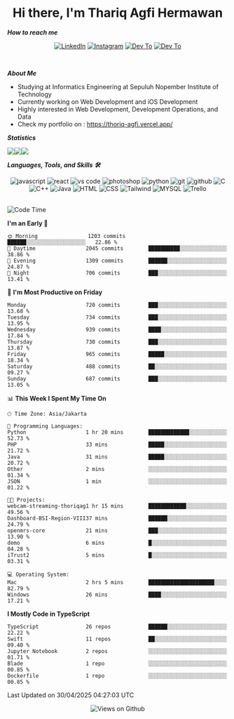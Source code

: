 <div align="center">
  <h1>Hi there, I'm Thariq Agfi Hermawan</h1>
</div>


***How to reach me***
<p align='center'>
   <a href="https://www.linkedin.com/in/thariqagfihermawan" target="_blank"><img src="https://img.shields.io/badge/LinkedIn-0077B5?style=for-the-badge&logo=linkedin&logoColor=white" alt="LinkedIn"></a>
   <a href="https://www.instagram.com/thoriqagfi" target="_blank"><img src="https://img.shields.io/badge/Instagram-E4405F?style=for-the-badge&logo=instagram&logoColor=white" alt="Instagram"></a>
   <a href="https://medium.com/@thoriq.aghfi60" target="_blank"><img src="https://img.shields.io/badge/Medium-12100E?style=for-the-badge&logo=medium&logoColor=white" alt="Dev To"></a>
   <a href="https://linktr.ee/thoriqagfi" target="_blank"><img src="https://img.shields.io/badge/linktree-1de9b6?style=for-the-badge&logo=linktree&logoColor=white" alt="Dev To"></a>
</p>

<br>

***About Me***
- Studying at Informatics Engineering at Sepuluh Nopember Institute of Technology
- Currently working on Web Development and iOS Development
- Highly interested in Web Development, Development Operations, and Data
- Check my portfolio on : https://thoriq-agfi.vercel.app/

***Statistics***

<!-- [![GitHub Streak](http://github-readme-streak-stats.herokuapp.com?user=thoriqagfi&theme=dark)](https://git.io/streak-stats) -->

<div align="center">
  <div style="display: flex;">
    <img src="http://github-readme-streak-stats.herokuapp.com?user=thoriqagfi&theme=chartreuse-dark"/>
    <img src="https://github-readme-stats.vercel.app/api/top-langs/?username=thoriqagfi&layout=compact&&theme=chartreuse-dark&langs_count=8)](https://github.com/thoriqagfi"/>
    <img src="https://github-readme-stats.vercel.app/api?username=thoriqagfi&show_icons=true&theme=chartreuse-dark"/>
  </div>
</div>

<!-- [![Top Langs](https://github-readme-stats.vercel.app/api/top-langs/?username=thoriqagfi&layout=compact&&theme=chartreuse-dark&langs_count=8)](https://github.com/thoriqagfi)
< ![Agfi's GitHub stats](https://github-readme-stats.vercel.app/api?username=thoriqagfi&show_icons=true&theme=chartreuse-dark) -->

***Languages, Tools, and Skills 🛠***

  <div align="center">
    <img src="https://img.shields.io/badge/JavaScript-F7DF1E?style=for-the-badge&logo=javascript&logoColor=black" alt="javascript" />
    <img src="https://img.shields.io/badge/React-61DAFB?style=for-the-badge&logo=react&logoColor=black" alt="react" />
    <img src="https://img.shields.io/badge/vs%20code-007ACC?style=for-the-badge&logo=visual%20studio%20code&logoColor=white" alt="vs code" />
    <img src="https://img.shields.io/badge/adobe%20photoshop-31A8FF?style=for-the-badge&logo=adobe%20photoshop&logoColor=white" alt="photoshop" />
    <img src="https://img.shields.io/badge/python-3776AB?style=for-the-badge&logo=python&logoColor=white" alt="python" />
    <img src="https://img.shields.io/badge/Git-F05032?style=for-the-badge&logo=git&logoColor=white" alt="git" />
    <img src="https://img.shields.io/badge/GitHub-100000?style=for-the-badge&logo=github&logoColor=white" alt="github" />
    <img src="https://img.shields.io/badge/c-%2300599C.svg?style=for-the-badge&logo=c&logoColor=white" alt="C" />
    <img src="https://img.shields.io/badge/c++-%2300599C.svg?style=for-the-badge&logo=c%2B%2B&logoColor=white" alt="C++" />
    <img src="https://img.shields.io/badge/Java-ED8B00?style=for-the-badge&logo=java&logoColor=white" alt="Java"/>
    <img src="https://img.shields.io/badge/HTML5-E34F26?style=for-the-badge&logo=html5&logoColor=white" alt="HTML" />
    <img src="https://img.shields.io/badge/CSS-239120?&style=for-the-badge&logo=css3&logoColor=white" alt ="CSS" />
    <img src="https://img.shields.io/badge/tailwindcss-%2338B2AC.svg?style=for-the-badge&logo=tailwind-css&logoColor=white" alt="Tailwind" />
    <img src="https://img.shields.io/badge/MySQL-00000F?style=for-the-badge&logo=mysql&logoColor=white" alt="MYSQL" />
    <img src="https://img.shields.io/badge/Trello-%23026AA7.svg?style=for-the-badge&logo=Trello&logoColor=white" alt="Trello" />
  </div><br>

<!--START_SECTION:waka-->
![Code Time](http://img.shields.io/badge/Code%20Time-1%2C072%20hrs%2044%20mins-blue)

**I'm an Early 🐤** 

```text
🌞 Morning                1203 commits        ██████░░░░░░░░░░░░░░░░░░░   22.86 % 
🌆 Daytime                2045 commits        ██████████░░░░░░░░░░░░░░░   38.86 % 
🌃 Evening                1309 commits        ██████░░░░░░░░░░░░░░░░░░░   24.87 % 
🌙 Night                  706 commits         ███░░░░░░░░░░░░░░░░░░░░░░   13.41 % 
```
📅 **I'm Most Productive on Friday** 

```text
Monday                   720 commits         ███░░░░░░░░░░░░░░░░░░░░░░   13.68 % 
Tuesday                  734 commits         ███░░░░░░░░░░░░░░░░░░░░░░   13.95 % 
Wednesday                939 commits         ████░░░░░░░░░░░░░░░░░░░░░   17.84 % 
Thursday                 730 commits         ███░░░░░░░░░░░░░░░░░░░░░░   13.87 % 
Friday                   965 commits         █████░░░░░░░░░░░░░░░░░░░░   18.34 % 
Saturday                 488 commits         ██░░░░░░░░░░░░░░░░░░░░░░░   09.27 % 
Sunday                   687 commits         ███░░░░░░░░░░░░░░░░░░░░░░   13.05 % 
```


📊 **This Week I Spent My Time On** 

```text
🕑︎ Time Zone: Asia/Jakarta

💬 Programming Languages: 
Python                   1 hr 20 mins        █████████████░░░░░░░░░░░░   52.73 % 
PHP                      33 mins             █████░░░░░░░░░░░░░░░░░░░░   21.72 % 
Java                     31 mins             █████░░░░░░░░░░░░░░░░░░░░   20.72 % 
Other                    2 mins              ░░░░░░░░░░░░░░░░░░░░░░░░░   01.34 % 
JSON                     1 min               ░░░░░░░░░░░░░░░░░░░░░░░░░   01.22 % 

🐱‍💻 Projects: 
webcam-streaming-thoriqag1 hr 15 mins        ████████████░░░░░░░░░░░░░   49.56 % 
Dashboard-BSI-Region-VIII37 mins             ██████░░░░░░░░░░░░░░░░░░░   24.79 % 
openmrs-core             21 mins             ███░░░░░░░░░░░░░░░░░░░░░░   13.90 % 
demo                     6 mins              █░░░░░░░░░░░░░░░░░░░░░░░░   04.28 % 
iTrust2                  5 mins              █░░░░░░░░░░░░░░░░░░░░░░░░   03.31 % 

💻 Operating System: 
Mac                      2 hrs 5 mins        █████████████████████░░░░   82.79 % 
Windows                  26 mins             ████░░░░░░░░░░░░░░░░░░░░░   17.21 % 
```

**I Mostly Code in TypeScript** 

```text
TypeScript               26 repos            ██████░░░░░░░░░░░░░░░░░░░   22.22 % 
Swift                    11 repos            ██░░░░░░░░░░░░░░░░░░░░░░░   09.40 % 
Jupyter Notebook         2 repos             ░░░░░░░░░░░░░░░░░░░░░░░░░   01.71 % 
Blade                    1 repo              ░░░░░░░░░░░░░░░░░░░░░░░░░   00.85 % 
Dockerfile               1 repo              ░░░░░░░░░░░░░░░░░░░░░░░░░   00.85 % 
```




 Last Updated on 30/04/2025 04:27:03 UTC
<!--END_SECTION:waka-->

<div align="center">
<img src="https://komarev.com/ghpvc/?username=thoriqagfi&color=blue" alt="Views on Github" />
</div>
